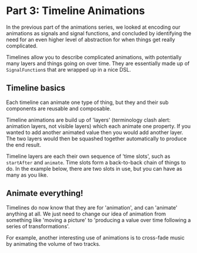 # Part 3: Timeline Animations

In the previous part of the animations series, we looked at encoding our animations as signals and signal functions, and concluded by identifying the need for an even higher level of abstraction for when things get really complicated.

Timelines allow you to describe complicated animations, with potentially many layers and things going on over time. They are essentially made up of `SignalFunction`s that are wrapped up in a nice DSL.

## Timeline basics

Each timeline can animate one type of thing, but they and their sub components are reusable and composable.

Timeline animations are build up of 'layers' (terminology clash alert: animation layers, not visible layers) which each animate one property. If you wanted to add another animated value then you would add another layer. The two layers would then be squashed together automatically to produce the end result.

Timeline layers are each their own sequence of 'time slots', such as  `startAfter` and `animate`.  Time slots form a back-to-back chain of things to do. In the example below, there are two slots in use, but you can have as many as you like.

## Animate everything!

Timelines do now know that they are for 'animation', and can 'animate' anything at all. We just need to change our idea of animation from something like 'moving a picture' to 'producing a value over time following a series of transformations'.

For example, another interesting use of animations is to cross-fade music by animating the volume of two tracks.
